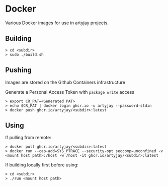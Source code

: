 # Docker
Various Docker images for use in artyjay projects.

## Building

```
> cd <subdir>
> sudo ./build.sh
```

## Pushing

Images are stored on the Github Containers infrastructure

Generate a Personal Access Token with `package write` access

```
> export CR_PAT=<Generated PAT>
> echo $CR_PAT | docker login ghcr.io -u artyjay --password-stdin
> docker push ghcr.io/artyjay/<subdir>:latest
```

## Using

If pulling from remote:

```
> docker pull ghcr.io/artyjay/<subdir>:latest
> docker run --cap-add=SYS_PTRACE --security-opt seccomp=unconfined -v <mount host path>:/host -w /host -it ghcr.io/artyjay/<subdir>:latest
```

If building locally first before using:

```
> cd <subdir>
> ./run <mount host path>
```